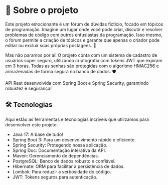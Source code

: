 

# 🚀 Sobre o projeto

Este projeto emocionante é um fórum de dúvidas fictício, focado em tópicos de programação. Imagine um lugar onde você pode criar, discutir e resolver problemas de código com outros entusiastas da programação. Isso mesmo, o fórum permite a criação de tópicos e garante que apenas o criador pode editar ou excluir suas próprias postagens. 🔐

Mas não paramos por aí! O projeto conta com um sistema de cadastro de usuários super seguro, utilizando criptografia com tokens JWT que expiram em 3 horas. Todas as senhas são protegidas com o algoritmo HMAC256 e armazenadas de forma segura no banco de dados. 🛡️

API Rest desenvolvida com Spring Boot e Spring Security, garantindo robustez e segurança!


## 🛠 Tecnologias

Aqui estão as ferramentas e tecnologias incríveis que utilizamos para desenvolver este projeto:

- Java 17: A base de tudo!
- Spring Boot 3: Para um desenvolvimento rápido e eficiente.
- Spring Security: Protegendo nossa aplicação.
- Spring Doc: Documentação interativa da API.
- Maven: Gerenciamento de dependências.
- PostgreSQL: Banco de dados robusto e confiável.
- Hibernate: ORM para facilitar a persistência de dados.
- Lombok: Para reduzir a verbosidade do código.
- JWT: Tokens seguros para autenticação.
